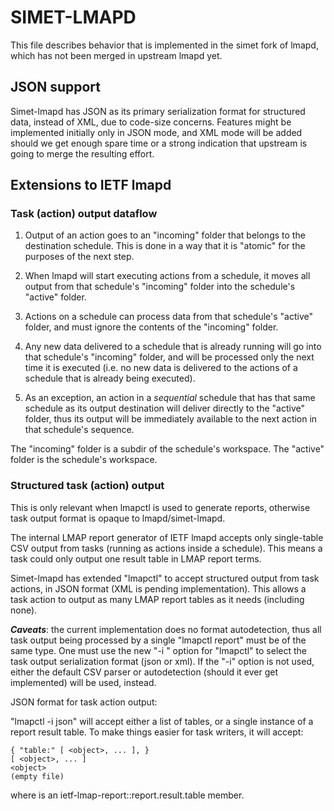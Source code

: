 # SIMET-LMAPD

This file describes behavior that is implemented in the simet fork of
lmapd, which has not been merged in upstream lmapd yet.

## JSON support

Simet-lmapd has JSON as its primary serialization format for structured
data, instead of XML, due to code-size concerns.  Features might be
implemented initially only in JSON mode, and XML mode will be added should
we get enough spare time or a strong indication that upstream is going to
merge the resulting effort.

## Extensions to IETF lmapd

### Task (action) output dataflow

1. Output of an action goes to an "incoming" folder that belongs to the
   destination schedule.  This is done in a way that it is "atomic" for
   the purposes of the next step.

2. When lmapd will start executing actions from a schedule, it moves all
   output from that schedule's "incoming" folder into the schedule's
   "active" folder.

3. Actions on a schedule can process data from that schedule's "active"
   folder, and must ignore the contents of the "incoming" folder.

4. Any new data delivered to a schedule that is already running will go
   into that schedule's "incoming" folder, and will be processed only the
   next time it is executed (i.e. no new data is delivered to the actions
   of a schedule that is already being executed).

5. As an exception, an action in a *sequential* schedule that has that
   same schedule as its output destination will deliver directly to the
   "active" folder, thus its output will be immediately available to the
   next action in that schedule's sequence.

The "incoming" folder is a subdir of the schedule's workspace.  The
"active" folder is the schedule's workspace.

### Structured task (action) output

This is only relevant when lmapctl is used to generate reports, otherwise
task output format is opaque to lmapd/simet-lmapd.

The internal LMAP report generator of IETF lmapd accepts only single-table
CSV output from tasks (running as actions inside a schedule).  This means
a task could only output one result table in LMAP report terms.

Simet-lmapd has extended "lmapctl" to accept structured output from task
actions, in JSON format (XML is pending implementation).  This allows a
task action to output as many LMAP report tables as it needs (including
none).

***Caveats***: the current implementation does no format autodetection,
thus all task output being processed by a single "lmapctl report" must be
of the same type.  One must use the new "-i <format>" option for "lmapctl"
to select the task output serialization format (json or xml).  If the "-i"
option is not used, either the default CSV parser or autodetection (should
it ever get implemented) will be used, instead.

JSON format for task action output:

"lmapctl -i json" will accept either a list of tables, or a single instance of
a report result table.  To make things easier for task writers, it will accept:

	{ "table:" [ <object>, ... ], }
	[ <object>, ... ]
	<object>
	(empty file)

where <object> is an ietf-lmap-report::report.result.table member.
